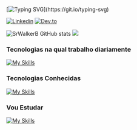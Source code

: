 [![Typing SVG](https://readme-typing-svg.demolab.com?font=Fira+Code&pause=1000&width=435&lines=I'm+SrWalkerB+%F0%9F%A6%86;Welcome+to+my+Github.)](https://git.io/typing-svg)

[![Linkedin](https://img.shields.io/badge/LinkedIn-0077B5?style=for-the-badge&logo=linkedin&logoColor=white)](https://www.linkedin.com/in/walker-brendo-7331191ab/)
[![Dev.to](https://img.shields.io/badge/dev.to-0A0A0A?style=for-the-badge&logo=devdotto&logoColor=white)](https://dev.to/srwalkerb)


![SrWalkerB GitHub stats](https://github-readme-stats.vercel.app/api?username=SrWalkerB&show_icons=true&theme=tokyonight&locale=pt-br)
![](http://github-profile-summary-cards.vercel.app/api/cards/repos-per-language?username=srwalkerb&theme=dark) 

### Tecnologias na qual trabalho diariamente
[![My Skills](https://skillicons.dev/icons?i=nodejs,typescript,js,angular,sass,bootstrap,mongodb,redis,nginx,docker,express,firebase,gcp,linux,git,gitlab,vscode,vim)](https://skillicons.dev)

### Tecnologias Conhecidas
[![My Skills](https://skillicons.dev/icons?i=py,nestjs,fastapi,react,postgres,prisma,heroku,aws)](https://skillicons.dev)

### Vou Estudar
[![My Skills](https://skillicons.dev/icons?i=rust,ruby,c,cpp,cs,rails,dotnet,rabbitmq,tensorflow,nextjs,redux,tailwind,kubernetes,gtk)](https://skillicons.dev)
